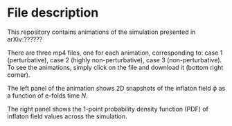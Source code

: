 # File description

This repository contains animations of the simulation presented in arXiv:??????

There are three mp4 files, one for each animation, corresponding to: case 1 (perturbative), case 2 (highly non-perturbative), case 3 (non-perturbative). To see the animations, simply click on the file and download it (bottom right corner).

The left panel of the animation shows 2D snapshots of the inflaton field $\phi$ as a function of e-folds time $N$. 

The right panel shows the 1-point probability density function (PDF) of inflaton field values across the simulation.



